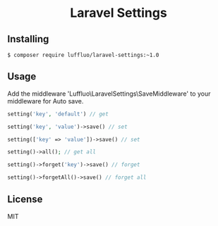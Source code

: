 <h1 align="center">Laravel Settings</h1>

## Installing

```shell
$ composer require luffluo/laravel-settings:~1.0
```

## Usage

Add the middleware 'Luffluo\\LaravelSettings\\SaveMiddleware' to your middleware for Auto save.

```php
setting('key', 'default') // get

setting('key', 'value')->save() // set

setting(['key' => 'value'])->save() // set

setting()->all(); // get all

setting()->forget('key')->save() // forget

setting()->forgetAll()->save() // forget all
```

## License

MIT